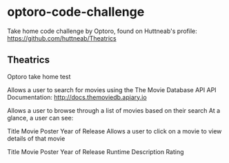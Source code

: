 # optoro-code-challenge
Take home code challenge by Optoro, found on Huttneab's profile: https://github.com/huttneab/Theatrics

## Theatrics
Optoro take home test

Allows a user to search for movies using the The Movie Database API API Documentation: http://docs.themoviedb.apiary.io

Allows a user to browse through a list of movies based on their search At a glance, a user can see:

Title
Movie Poster
Year of Release
Allows a user to click on a movie to view details of that movie

Title
Movie Poster
Year of Release
Runtime
Description
Rating

